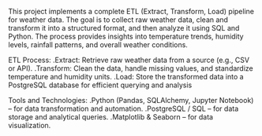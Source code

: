 This project implements a complete ETL (Extract, Transform, Load) pipeline for weather data.
The goal is to collect raw weather data, clean and transform it into a structured format, and then analyze it using SQL and Python.
The process provides insights into temperature trends, humidity levels, rainfall patterns, and overall weather conditions.

ETL Process:
.Extract: Retrieve raw weather data from a source (e.g., CSV or API).
.Transform: Clean the data, handle missing values, and standardize temperature and humidity units.
.Load: Store the transformed data into a PostgreSQL database for efficient querying and analysis

Tools and Technologies:
.Python (Pandas, SQLAlchemy, Jupyter Notebook) – for data transformation and automation.
.PostgreSQL / SQL – for data storage and analytical queries.
.Matplotlib & Seaborn – for data visualization.
